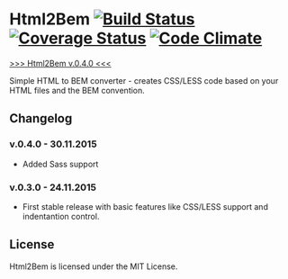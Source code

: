# Html2Bem [![Build Status](https://travis-ci.org/dziudek/Html2Bem.svg?branch=master)](http://travis-ci.org/dziudek/Html2Bem) [![Coverage Status](https://coveralls.io/repos/dziudek/Html2Bem/badge.svg?branch=master&service=github)](https://coveralls.io/github/dziudek/Html2Bem?branch=master) [![Code Climate](https://codeclimate.com/github/dziudek/Html2Bem/badges/gpa.svg)](https://codeclimate.com/github/dziudek/Html2Bem)

[>>> Html2Bem v.0.4.0 <<<](http://dziudek.github.io/Html2Bem/)

Simple HTML to BEM converter - creates CSS/LESS code based on your HTML files and the BEM convention.

## Changelog

### v.0.4.0 - 30.11.2015

* Added Sass support

### v.0.3.0 - 24.11.2015

* First stable release with basic features like CSS/LESS support and indentantion control.

## License

Html2Bem is licensed under the MIT License.
